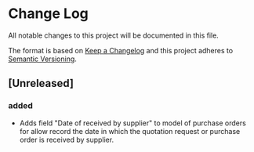 # Change Log
All notable changes to this project will be documented in this file.

The format is based on [Keep a Changelog](http://keepachangelog.com/)
and this project adheres to [Semantic Versioning](http://semver.org/).

## [Unreleased]
### added
- Adds field "Date of received by supplier" to model of purchase orders for allow record the date in which the quotation request or purchase order is received by supplier.
